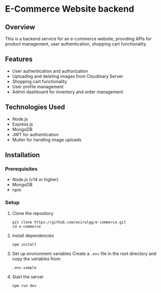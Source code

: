 # E-Commerce Website backend

## Overview
This is a backend service for an e-commerce website, providing APIs for product management, user authentication, shopping cart functionality.

## Features
- User authentication and authorization
- Uploading and deleting images from Cloudinary Server
- Shopping cart functionality
- User profile management
- Admin dashboard for inventory and order management

## Technologies Used
- Node.js
- Express.js
- MongoDB
- JWT for authentication
- Multer for handling image uploads

## Installation

### Prerequisites
- Node.js (v14 or higher)
- MongoDB
- npm

### Setup
1. Clone the repository
   ```
   git clone https://github.com/aviralgg/e-commerce.git
   cd e-commerce
   ```

2. Install dependencies
   ```
   npm install
   ```

3. Set up environment variables
   Create a `.env` file in the root directory and copy the variables from:
   ```
   .env.sample
   ```

4. Start the server
   ```
   npm run dev
   ```
